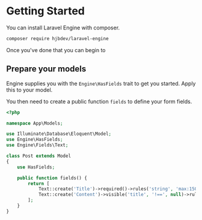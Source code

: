 # Getting Started

You can install Laravel Engine with composer.

```bash
composer require hjbdev/laravel-engine
```

Once you've done that you can begin to

## Prepare your models

Engine supplies you with the `Engine\HasFields` trait to get you started. Apply this to your model.

You then need to create a public function `fields` to define your form fields.

```php
<?php

namespace App\Models;

use Illuminate\Database\Eloquent\Model;
use Engine\HasFields;
use Engine\Fields\Text;

class Post extends Model
{
    use HasFields;

    public function fields() {
        return [
            Text::create('Title')->required()->rules('string', 'max:150'),
            Text::create('Content')->visible('title', '!==', null)->rules('string', 'max:2000')
        ];
    }
}
```